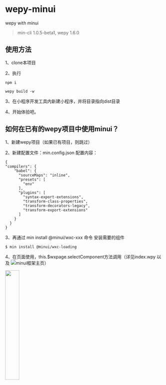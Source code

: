 # wepy-minui
wepy with minui

> min-cli 1.0.5-beta1, wepy 1.6.0

## 使用方法

1、clone本项目

2、执行

```
npm i

wepy build -w
```

3、在小程序开发工具内新建小程序，并将目录指向dist目录

4、开始体验吧。


## 如何在已有的wepy项目中使用minui？

1、新建wepy项目（如果已有项目，则跳过）

2、新建配置文件：min.config.json
配置内容：
```
{
"compilers": {
    "babel": {
      "sourceMaps": "inline",
      "presets": [
        "env"
      ],
      "plugins": [
        "syntax-export-extensions",
        "transform-class-properties",
        "transform-decorators-legacy",
        "transform-export-extensions"
      ]
    }
  }
}
```

3、再通过 min install @minui/wxc-xxx 命令 安装需要的组件

```
$ min install @minui/wxc-loading
```

4、在页面使用，this.$wxpage.selectComponent方法调用（详见index.wpy 以及 ![minui框架主页](https://github.com/meili/minui)）

<img src="https://ws3.sinaimg.cn/large/006tKfTcgy1fm6xmveiqmj30k00zo76h.jpg" width="30%" height="30%">
